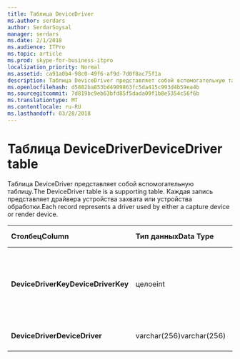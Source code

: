 ```yaml
---
title: Таблица DeviceDriver
ms.author: serdars
author: SerdarSoysal
manager: serdars
ms.date: 2/1/2018
ms.audience: ITPro
ms.topic: article
ms.prod: skype-for-business-itpro
localization_priority: Normal
ms.assetid: ca91a0b4-98c0-49f6-af9d-7d0f8ac75f1a
description: Таблица DeviceDriver представляет собой вспомогательную таблицу. Каждая запись представляет драйвера устройства захвата или устройства обработки.
ms.openlocfilehash: d5882ba853bd4909863fc5da415c993d4b59ea4b
ms.sourcegitcommit: 7d819bc9eb63bfd85f5dada09f1b8e5354c56f6b
ms.translationtype: MT
ms.contentlocale: ru-RU
ms.lasthandoff: 03/28/2018
---
```

# <a name="devicedriver-table"></a><span data-ttu-id="6ad0d-104">Таблица DeviceDriver</span><span class="sxs-lookup"><span data-stu-id="6ad0d-104">DeviceDriver table</span></span>
 
<span data-ttu-id="6ad0d-105">Таблица DeviceDriver представляет собой вспомогательную таблицу.</span><span class="sxs-lookup"><span data-stu-id="6ad0d-105">The DeviceDriver table is a supporting table.</span></span> <span data-ttu-id="6ad0d-106">Каждая запись представляет драйвера устройства захвата или устройства обработки.</span><span class="sxs-lookup"><span data-stu-id="6ad0d-106">Each record represents a driver used by either a capture device or render device.</span></span>
  
|<span data-ttu-id="6ad0d-107">**Столбец**</span><span class="sxs-lookup"><span data-stu-id="6ad0d-107">**Column**</span></span>|<span data-ttu-id="6ad0d-108">**Тип данных**</span><span class="sxs-lookup"><span data-stu-id="6ad0d-108">**Data Type**</span></span>|<span data-ttu-id="6ad0d-109">**Ключ или индекс**</span><span class="sxs-lookup"><span data-stu-id="6ad0d-109">**Key/Index**</span></span>|<span data-ttu-id="6ad0d-110">**Сведения**</span><span class="sxs-lookup"><span data-stu-id="6ad0d-110">**Details**</span></span>|
|:-----|:-----|:-----|:-----|
|<span data-ttu-id="6ad0d-111">**DeviceDriverKey**</span><span class="sxs-lookup"><span data-stu-id="6ad0d-111">**DeviceDriverKey**</span></span> <br/> |<span data-ttu-id="6ad0d-112">целое</span><span class="sxs-lookup"><span data-stu-id="6ad0d-112">int</span></span>  <br/> |<span data-ttu-id="6ad0d-113">Primary</span><span class="sxs-lookup"><span data-stu-id="6ad0d-113">Primary</span></span>  <br/> |<span data-ttu-id="6ad0d-114">Уникальный номер, идентифицирующий эту запись драйвера устройства.</span><span class="sxs-lookup"><span data-stu-id="6ad0d-114">Unique number identifying this device driver record.</span></span>  <br/> |
|<span data-ttu-id="6ad0d-115">**DeviceDriver**</span><span class="sxs-lookup"><span data-stu-id="6ad0d-115">**DeviceDriver**</span></span> <br/> |<span data-ttu-id="6ad0d-116">varchar(256)</span><span class="sxs-lookup"><span data-stu-id="6ad0d-116">varchar(256)</span></span>  <br/> |<span data-ttu-id="6ad0d-117">Уникальный</span><span class="sxs-lookup"><span data-stu-id="6ad0d-117">unique</span></span>  <br/> |<span data-ttu-id="6ad0d-118">Имя драйвера для устройства.</span><span class="sxs-lookup"><span data-stu-id="6ad0d-118">Device driver name.</span></span>  <br/> |
   

